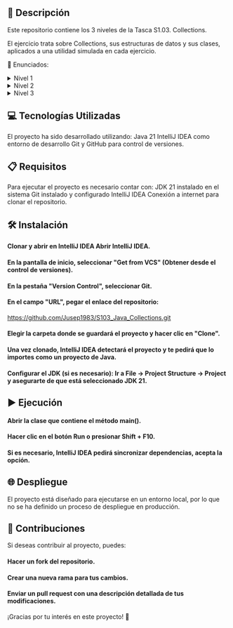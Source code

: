 ## 📄 Descripción 
Este repositorio contiene los 3 niveles de la Tasca S1.03. Collections.

El ejercicio trata sobre Collections, sus estructuras de datos y sus clases, aplicados a una utilidad simulada en cada ejercicio.

🔽 Enunciados:
   <details>
    <summary>
      Nivel 1
    </summary>
 
      - Ejercicio 1
      
      Crea una clase llamada Month con un atributo "name" (que almacenará el nombre del mes del año). 
      Añade 11 objetos Month (cada uno con su atributo diferente) en un ArrayList, a excepción del objeto con atributo "Agost". 
      Después, efectúa la inserción en el sitio que corresponde a este mes y demuestra que ArrayList mantiene el orden correcto.
      
      Convierte ArrayList del ejercicio anterior en un HashSet y asegúrate de que no permite duplicados.
      
      Recorre la lista con un for y con un iterador.

      
      - Ejercicio 2
      
      Crea y rellena un List<Integer>.
      
      Crea un segundo List<Integer> e inserta en la segunda lista los elementos de la primera en orden inverso.
      
      Emplea los objetos ListIterator para leer los elementos de la primera lista e insertarlos en la segunda.

      
      - Ejercicio 3
      
      Dado el archivo countrties.txt (revisa el apartado recursos) que contiene países y capitales. 
      El programa debe leer el archivo y guardar los datos en un HashMap<String, String>. 
      El programa pide el nombre del usuario/a, y después debe mostrar un país de forma aleatoria, 
      guardado en HashMap. Se trata de que el usuario debe escribir el nombre de la capital del país en cuestión. 
      Si acierta se le suma un punto. Esta acción se repite 10 veces. Una vez solicitadas las capitales
      de 10 países de forma aleatoria, entonces debe guardarse en un fichero llamado classificacio.txt, 
      el nombre del usuario y su puntuación.
      
   </details>
   <details>
   <summary>
   Nivel 2
   </summary>
  
      - Ejercicio 1
      
      Crea una clase llamada Restaurante con dos atributos: nombre(String) y puntuación(int). 
      Implementa los métodos necesarios para que no se puedan introducir objetos Restaurante con 
      el mismo nombre y puntuación en un HashSet creado en el main() de la aplicación.
      
       Importante
      
      Puede haber restaurantes con el mismo nombre con distinta puntuación, 
      pero no puede haber restaurantes con el mismo nombre y igual puntuación.

      
      - Ejercicio 2
      
      Utilizando la clase del programa anterior, crea la implementación necesaria para que 
      los objetos de la clase Restaurante estén ordenados por nombre y por puntuación en orden descendente.
      
      Ejemplo:
      
      nombre: restaurant1, puntuación: 8
      nombre: restaurant1, puntuación: 7

   </details>
   <details>
   <summary>
     Nivel 3
   </summary>
  
      - Ejercicio 1
      
      Crea una aplicación capaz de leer un archivo CSV. Este archivo tiene 3 campos: nombre, apellido y DNI, por cada registro. 
      Se trata de ordenar a las personas leídas del fichero, mediante su nombre, apellido o DNI. 
      Puedes utilizar la lista que creas más adecuada.
      
      La clase Persona tiene 3 atributos:
      
      nombre
      apellido
      DNI
      
      La clase principal tiene el siguiente menú:
      1.- Introducir persona.
      2.- Mostrar a las personas ordenadas por nombre (A-Z).
      3.- Mostrar a las personas ordenadas por nombre (Z-A).
      4.- Mostrar a las personas ordenadas por apellidos (A-Z).
      5.- Mostrar a las personas ordenadas por apellidos (Z-A).
      6.- Mostrar a las personas ordenadas por DNI (1-9).
      7.- Mostrar a las personas ordenadas por DNI (9-1).
      0.- Salir.
      
      El programa deberá listar a las personas como el siguiente ejemplo:
      ___Nombre___ ____ Apellidos___ __NIF__
      Andreu Ballestero Llenas 34835767J
      Miquel Bayona Font 48743957B
      Guillem Capdevila Río 33957834J
      Albert Carbonell Ferrer 77364986R
      Ferran Casas Coderch 23047848P
      Maria Casellas Fuste 47102244S
      Genios Ciudad Vendrell 39718459N
   </details>
</details>

## 💻 Tecnologías Utilizadas 
El proyecto ha sido desarrollado utilizando: Java 21 IntelliJ IDEA como entorno de desarrollo Git y GitHub para control de versiones.

## 📋 Requisitos 
Para ejecutar el proyecto es necesario contar con: JDK 21 instalado en el sistema Git instalado y configurado IntelliJ IDEA Conexión a internet para clonar el repositorio.

## 🛠️ Instalación 
#### Clonar y abrir en IntelliJ IDEA Abrir IntelliJ IDEA. 
#### En la pantalla de inicio, seleccionar "Get from VCS" (Obtener desde el control de versiones). 
#### En la pestaña "Version Control", seleccionar Git. 
#### En el campo "URL", pegar el enlace del repositorio:

   https://github.com/Jusep1983/S103_Java_Collections.git

#### Elegir la carpeta donde se guardará el proyecto y hacer clic en "Clone". 
#### Una vez clonado, IntelliJ IDEA detectará el proyecto y te pedirá que lo importes como un proyecto de Java. 
#### Configurar el JDK (si es necesario): Ir a File → Project Structure → Project y asegurarte de que está seleccionado JDK 21.

## ▶️ Ejecución 
#### Abrir la clase que contiene el método main(). 
#### Hacer clic en el botón Run o presionar Shift + F10. 
#### Si es necesario, IntelliJ IDEA pedirá sincronizar dependencias, acepta la opción.

## 🌐 Despliegue 
El proyecto está diseñado para ejecutarse en un entorno local, por lo que no se ha definido un proceso de despliegue en producción.

## 🤝 Contribuciones 
Si deseas contribuir al proyecto, puedes: 
#### Hacer un fork del repositorio. 
#### Crear una nueva rama para tus cambios. 
#### Enviar un pull request con una descripción detallada de tus modificaciones.

¡Gracias por tu interés en este proyecto! 🚀
